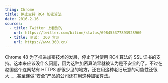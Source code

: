 ```yaml
---
thing: Chrome
title: 停止支持 RC4 加密算法
date: 2016-2-16
sources: 
  - title: Twitter 上看到的
    url: https://twitter.com/bitinn/status/698455377893928960
  - title: 测试： 360 官网
    url: https://www.360.cn/
---
```


Chrome 48 为了推进加密技术的发展，停止了对使用 RC4 算法的 SSL 证书的支持。这本来应该没什么问题，因为这种加密算法早就被认为是不安全的了。不过在赵国这个连网站有 HTTPS 都很少见的地方，还在用这种老旧玩意的可能性还很大……甚至连做“安全”产品的公司还在用这种加密算法。
